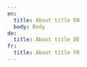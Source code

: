 ```yaml
---
en:
  title: About title EN
  body: Body
de:
  title: About title DE
fr:
  title: About title FR
---
```

